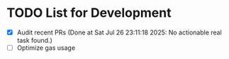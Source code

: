 # TODO List for Development

- [x] Audit recent PRs  (Done at Sat Jul 26 23:11:18 2025: No actionable real task found.)
- [ ] Optimize gas usage